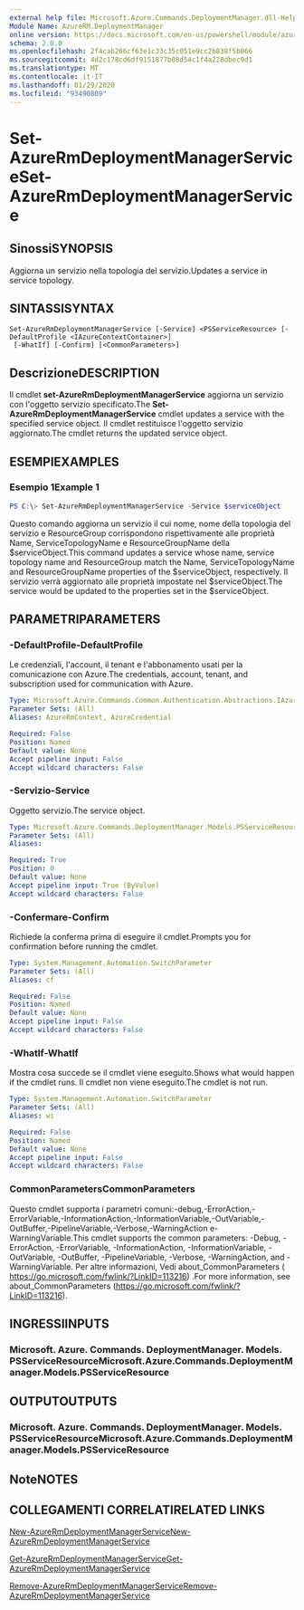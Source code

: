```yaml
---
external help file: Microsoft.Azure.Commands.DeploymentManager.dll-Help.xml
Module Name: AzureRM.DeploymentManager
online version: https://docs.microsoft.com/en-us/powershell/module/azurerm.deploymentmanager/set-azurermdeploymentmanagerservice
schema: 2.0.0
ms.openlocfilehash: 2f4cab266cf63e1c33c35c051e9cc2b838f5b066
ms.sourcegitcommit: 4d2c178cd6df9151877b08d54c1f4a228dbec9d1
ms.translationtype: MT
ms.contentlocale: it-IT
ms.lasthandoff: 01/29/2020
ms.locfileid: "93490809"
---
```

# <span data-ttu-id="3e8e2-101">Set-AzureRmDeploymentManagerService</span><span class="sxs-lookup"><span data-stu-id="3e8e2-101">Set-AzureRmDeploymentManagerService</span></span>

## <span data-ttu-id="3e8e2-102">Sinossi</span><span class="sxs-lookup"><span data-stu-id="3e8e2-102">SYNOPSIS</span></span>
<span data-ttu-id="3e8e2-103">Aggiorna un servizio nella topologia del servizio.</span><span class="sxs-lookup"><span data-stu-id="3e8e2-103">Updates a service in service topology.</span></span>

## <span data-ttu-id="3e8e2-104">SINTASSI</span><span class="sxs-lookup"><span data-stu-id="3e8e2-104">SYNTAX</span></span>

```
Set-AzureRmDeploymentManagerService [-Service] <PSServiceResource> [-DefaultProfile <IAzureContextContainer>]
 [-WhatIf] [-Confirm] [<CommonParameters>]
```

## <span data-ttu-id="3e8e2-105">Descrizione</span><span class="sxs-lookup"><span data-stu-id="3e8e2-105">DESCRIPTION</span></span>
<span data-ttu-id="3e8e2-106">Il cmdlet **set-AzureRmDeploymentManagerService** aggiorna un servizio con l'oggetto servizio specificato.</span><span class="sxs-lookup"><span data-stu-id="3e8e2-106">The **Set-AzureRmDeploymentManagerService** cmdlet updates a service with the specified service object.</span></span>
<span data-ttu-id="3e8e2-107">Il cmdlet restituisce l'oggetto servizio aggiornato.</span><span class="sxs-lookup"><span data-stu-id="3e8e2-107">The cmdlet returns the updated service object.</span></span>

## <span data-ttu-id="3e8e2-108">ESEMPI</span><span class="sxs-lookup"><span data-stu-id="3e8e2-108">EXAMPLES</span></span>

### <span data-ttu-id="3e8e2-109">Esempio 1</span><span class="sxs-lookup"><span data-stu-id="3e8e2-109">Example 1</span></span>
```powershell
PS C:\> Set-AzureRmDeploymentManagerService -Service $serviceObject
```

<span data-ttu-id="3e8e2-110">Questo comando aggiorna un servizio il cui nome, nome della topologia del servizio e ResourceGroup corrispondono rispettivamente alle proprietà Name, ServiceTopologyName e ResourceGroupName della $serviceObject.</span><span class="sxs-lookup"><span data-stu-id="3e8e2-110">This command updates a service whose name, service topology name and ResourceGroup match the Name, ServiceTopologyName and ResourceGroupName properties of the $serviceObject, respectively.</span></span>
<span data-ttu-id="3e8e2-111">Il servizio verrà aggiornato alle proprietà impostate nel $serviceObject.</span><span class="sxs-lookup"><span data-stu-id="3e8e2-111">The service would be updated to the properties set in the $serviceObject.</span></span>

## <span data-ttu-id="3e8e2-112">PARAMETRI</span><span class="sxs-lookup"><span data-stu-id="3e8e2-112">PARAMETERS</span></span>

### <span data-ttu-id="3e8e2-113">-DefaultProfile</span><span class="sxs-lookup"><span data-stu-id="3e8e2-113">-DefaultProfile</span></span>
<span data-ttu-id="3e8e2-114">Le credenziali, l'account, il tenant e l'abbonamento usati per la comunicazione con Azure.</span><span class="sxs-lookup"><span data-stu-id="3e8e2-114">The credentials, account, tenant, and subscription used for communication with Azure.</span></span>

```yaml
Type: Microsoft.Azure.Commands.Common.Authentication.Abstractions.IAzureContextContainer
Parameter Sets: (All)
Aliases: AzureRmContext, AzureCredential

Required: False
Position: Named
Default value: None
Accept pipeline input: False
Accept wildcard characters: False
```

### <span data-ttu-id="3e8e2-115">-Servizio</span><span class="sxs-lookup"><span data-stu-id="3e8e2-115">-Service</span></span>
<span data-ttu-id="3e8e2-116">Oggetto servizio.</span><span class="sxs-lookup"><span data-stu-id="3e8e2-116">The service object.</span></span>

```yaml
Type: Microsoft.Azure.Commands.DeploymentManager.Models.PSServiceResource
Parameter Sets: (All)
Aliases:

Required: True
Position: 0
Default value: None
Accept pipeline input: True (ByValue)
Accept wildcard characters: False
```

### <span data-ttu-id="3e8e2-117">-Confermare</span><span class="sxs-lookup"><span data-stu-id="3e8e2-117">-Confirm</span></span>
<span data-ttu-id="3e8e2-118">Richiede la conferma prima di eseguire il cmdlet.</span><span class="sxs-lookup"><span data-stu-id="3e8e2-118">Prompts you for confirmation before running the cmdlet.</span></span>

```yaml
Type: System.Management.Automation.SwitchParameter
Parameter Sets: (All)
Aliases: cf

Required: False
Position: Named
Default value: None
Accept pipeline input: False
Accept wildcard characters: False
```

### <span data-ttu-id="3e8e2-119">-WhatIf</span><span class="sxs-lookup"><span data-stu-id="3e8e2-119">-WhatIf</span></span>
<span data-ttu-id="3e8e2-120">Mostra cosa succede se il cmdlet viene eseguito.</span><span class="sxs-lookup"><span data-stu-id="3e8e2-120">Shows what would happen if the cmdlet runs.</span></span> <span data-ttu-id="3e8e2-121">Il cmdlet non viene eseguito.</span><span class="sxs-lookup"><span data-stu-id="3e8e2-121">The cmdlet is not run.</span></span>

```yaml
Type: System.Management.Automation.SwitchParameter
Parameter Sets: (All)
Aliases: wi

Required: False
Position: Named
Default value: None
Accept pipeline input: False
Accept wildcard characters: False
```

### <span data-ttu-id="3e8e2-122">CommonParameters</span><span class="sxs-lookup"><span data-stu-id="3e8e2-122">CommonParameters</span></span>
<span data-ttu-id="3e8e2-123">Questo cmdlet supporta i parametri comuni:-debug,-ErrorAction,-ErrorVariable,-InformationAction,-InformationVariable,-OutVariable,-OutBuffer,-PipelineVariable,-Verbose,-WarningAction e-WarningVariable.</span><span class="sxs-lookup"><span data-stu-id="3e8e2-123">This cmdlet supports the common parameters: -Debug, -ErrorAction, -ErrorVariable, -InformationAction, -InformationVariable, -OutVariable, -OutBuffer, -PipelineVariable, -Verbose, -WarningAction, and -WarningVariable.</span></span> <span data-ttu-id="3e8e2-124">Per altre informazioni, Vedi about_CommonParameters ( https://go.microsoft.com/fwlink/?LinkID=113216) .</span><span class="sxs-lookup"><span data-stu-id="3e8e2-124">For more information, see about_CommonParameters (https://go.microsoft.com/fwlink/?LinkID=113216).</span></span>

## <span data-ttu-id="3e8e2-125">INGRESSI</span><span class="sxs-lookup"><span data-stu-id="3e8e2-125">INPUTS</span></span>

### <span data-ttu-id="3e8e2-126">Microsoft. Azure. Commands. DeploymentManager. Models. PSServiceResource</span><span class="sxs-lookup"><span data-stu-id="3e8e2-126">Microsoft.Azure.Commands.DeploymentManager.Models.PSServiceResource</span></span>

## <span data-ttu-id="3e8e2-127">OUTPUT</span><span class="sxs-lookup"><span data-stu-id="3e8e2-127">OUTPUTS</span></span>

### <span data-ttu-id="3e8e2-128">Microsoft. Azure. Commands. DeploymentManager. Models. PSServiceResource</span><span class="sxs-lookup"><span data-stu-id="3e8e2-128">Microsoft.Azure.Commands.DeploymentManager.Models.PSServiceResource</span></span>

## <span data-ttu-id="3e8e2-129">Note</span><span class="sxs-lookup"><span data-stu-id="3e8e2-129">NOTES</span></span>

## <span data-ttu-id="3e8e2-130">COLLEGAMENTI CORRELATI</span><span class="sxs-lookup"><span data-stu-id="3e8e2-130">RELATED LINKS</span></span>

[<span data-ttu-id="3e8e2-131">New-AzureRmDeploymentManagerService</span><span class="sxs-lookup"><span data-stu-id="3e8e2-131">New-AzureRmDeploymentManagerService</span></span>](./New-AzureRmDeploymentManagerService.md)

[<span data-ttu-id="3e8e2-132">Get-AzureRmDeploymentManagerService</span><span class="sxs-lookup"><span data-stu-id="3e8e2-132">Get-AzureRmDeploymentManagerService</span></span>](./Set-AzureRmDeploymentManagerService.md)

[<span data-ttu-id="3e8e2-133">Remove-AzureRmDeploymentManagerService</span><span class="sxs-lookup"><span data-stu-id="3e8e2-133">Remove-AzureRmDeploymentManagerService</span></span>](./Remove-AzureRmDeploymentManagerService.md)